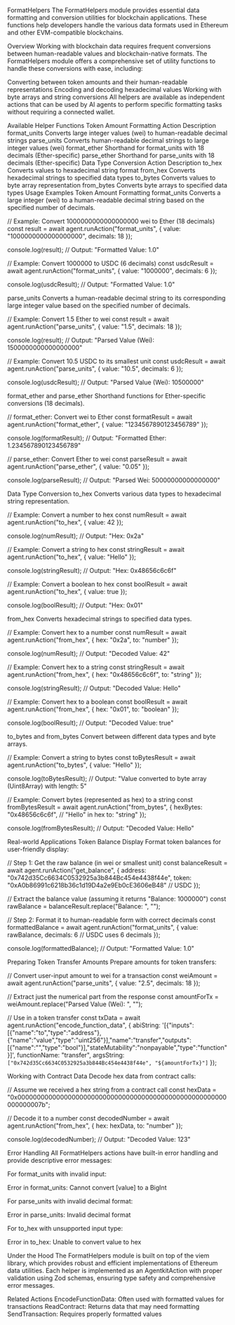 FormatHelpers
The FormatHelpers module provides essential data formatting and conversion utilities for blockchain applications. These functions help developers handle the various data formats used in Ethereum and other EVM-compatible blockchains.

Overview
Working with blockchain data requires frequent conversions between human-readable values and blockchain-native formats. The FormatHelpers module offers a comprehensive set of utility functions to handle these conversions with ease, including:

Converting between token amounts and their human-readable representations
Encoding and decoding hexadecimal values
Working with byte arrays and string conversions
All helpers are available as independent actions that can be used by AI agents to perform specific formatting tasks without requiring a connected wallet.

Available Helper Functions
Token Amount Formatting
Action	Description
format_units	Converts large integer values (wei) to human-readable decimal strings
parse_units	Converts human-readable decimal strings to large integer values (wei)
format_ether	Shorthand for format_units with 18 decimals (Ether-specific)
parse_ether	Shorthand for parse_units with 18 decimals (Ether-specific)
Data Type Conversion
Action	Description
to_hex	Converts values to hexadecimal string format
from_hex	Converts hexadecimal strings to specified data types
to_bytes	Converts values to byte array representation
from_bytes	Converts byte arrays to specified data types
Usage Examples
Token Amount Formatting
format_units
Converts a large integer (wei) to a human-readable decimal string based on the specified number of decimals.

// Example: Convert 1000000000000000000 wei to Ether (18 decimals)
const result = await agent.runAction("format_units", {
  value: "1000000000000000000",
  decimals: 18
});

console.log(result);
// Output: "Formatted Value: 1.0"

// Example: Convert 1000000 to USDC (6 decimals)
const usdcResult = await agent.runAction("format_units", {
  value: "1000000",
  decimals: 6
});

console.log(usdcResult);
// Output: "Formatted Value: 1.0"

parse_units
Converts a human-readable decimal string to its corresponding large integer value based on the specified number of decimals.

// Example: Convert 1.5 Ether to wei
const result = await agent.runAction("parse_units", {
  value: "1.5",
  decimals: 18
});

console.log(result);
// Output: "Parsed Value (Wei): 1500000000000000000"

// Example: Convert 10.5 USDC to its smallest unit
const usdcResult = await agent.runAction("parse_units", {
  value: "10.5",
  decimals: 6
});

console.log(usdcResult);
// Output: "Parsed Value (Wei): 10500000"

format_ether and parse_ether
Shorthand functions for Ether-specific conversions (18 decimals).

// format_ether: Convert wei to Ether
const formatResult = await agent.runAction("format_ether", {
  value: "1234567890123456789"
});

console.log(formatResult);
// Output: "Formatted Ether: 1.234567890123456789"

// parse_ether: Convert Ether to wei
const parseResult = await agent.runAction("parse_ether", {
  value: "0.05"
});

console.log(parseResult);
// Output: "Parsed Wei: 50000000000000000"

Data Type Conversion
to_hex
Converts various data types to hexadecimal string representation.

// Example: Convert a number to hex
const numResult = await agent.runAction("to_hex", {
  value: 42
});

console.log(numResult);
// Output: "Hex: 0x2a"

// Example: Convert a string to hex
const stringResult = await agent.runAction("to_hex", {
  value: "Hello"
});

console.log(stringResult);
// Output: "Hex: 0x48656c6c6f"

// Example: Convert a boolean to hex
const boolResult = await agent.runAction("to_hex", {
  value: true
});

console.log(boolResult);
// Output: "Hex: 0x01"

from_hex
Converts hexadecimal strings to specified data types.

// Example: Convert hex to a number
const numResult = await agent.runAction("from_hex", {
  hex: "0x2a",
  to: "number"
});

console.log(numResult);
// Output: "Decoded Value: 42"

// Example: Convert hex to a string
const stringResult = await agent.runAction("from_hex", {
  hex: "0x48656c6c6f",
  to: "string"
});

console.log(stringResult);
// Output: "Decoded Value: Hello"

// Example: Convert hex to a boolean
const boolResult = await agent.runAction("from_hex", {
  hex: "0x01",
  to: "boolean"
});

console.log(boolResult);
// Output: "Decoded Value: true"

to_bytes and from_bytes
Convert between different data types and byte arrays.

// Example: Convert a string to bytes
const toBytesResult = await agent.runAction("to_bytes", {
  value: "Hello"
});

console.log(toBytesResult);
// Output: "Value converted to byte array (Uint8Array) with length: 5"

// Example: Convert bytes (represented as hex) to a string
const fromBytesResult = await agent.runAction("from_bytes", {
  hexBytes: "0x48656c6c6f", // "Hello" in hex
  to: "string"
});

console.log(fromBytesResult);
// Output: "Decoded Value: Hello"

Real-world Applications
Token Balance Display
Format token balances for user-friendly display:

// Step 1: Get the raw balance (in wei or smallest unit)
const balanceResult = await agent.runAction("get_balance", {
  address: "0x742d35Cc6634C0532925a3b844Bc454e4438f44e",
  token: "0xA0b86991c6218b36c1d19D4a2e9Eb0cE3606eB48" // USDC
});

// Extract the balance value (assuming it returns "Balance: 1000000")
const rawBalance = balanceResult.replace("Balance: ", "");

// Step 2: Format it to human-readable form with correct decimals
const formattedBalance = await agent.runAction("format_units", {
  value: rawBalance,
  decimals: 6 // USDC uses 6 decimals
});

console.log(formattedBalance);
// Output: "Formatted Value: 1.0"

Preparing Token Transfer Amounts
Prepare amounts for token transfers:

// Convert user-input amount to wei for a transaction
const weiAmount = await agent.runAction("parse_units", {
  value: "2.5", 
  decimals: 18
});

// Extract just the numerical part from the response
const amountForTx = weiAmount.replace("Parsed Value (Wei): ", "");

// Use in a token transfer
const txData = await agent.runAction("encode_function_data", {
  abiString: '[{"inputs":[{"name":"to","type":"address"},{"name":"value","type":"uint256"}],"name":"transfer","outputs":[{"name":"","type":"bool"}],"stateMutability":"nonpayable","type":"function"}]',
  functionName: "transfer",
  argsString: `["0x742d35Cc6634C0532925a3b844Bc454e4438f44e", "${amountForTx}"]`
});


Working with Contract Data
Decode hex data from contract calls:

// Assume we received a hex string from a contract call
const hexData = "0x000000000000000000000000000000000000000000000000000000000000007b";

// Decode it to a number
const decodedNumber = await agent.runAction("from_hex", {
  hex: hexData,
  to: "number"
});

console.log(decodedNumber);
// Output: "Decoded Value: 123"

Error Handling
All FormatHelpers actions have built-in error handling and provide descriptive error messages:

For format_units with invalid input:

Error in format_units: Cannot convert [value] to a BigInt

For parse_units with invalid decimal format:

Error in parse_units: Invalid decimal format

For to_hex with unsupported input type:

Error in to_hex: Unable to convert value to hex

Under the Hood
The FormatHelpers module is built on top of the viem library, which provides robust and efficient implementations of Ethereum data utilities. Each helper is implemented as an AgentkitAction with proper validation using Zod schemas, ensuring type safety and comprehensive error messages.

Related Actions
EncodeFunctionData: Often used with formatted values for transactions
ReadContract: Returns data that may need formatting
SendTransaction: Requires properly formatted values